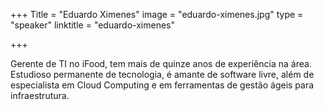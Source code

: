 +++
Title = "Eduardo Ximenes"
image = "eduardo-ximenes.jpg"
type = "speaker"
linktitle = "eduardo-ximenes"

+++

Gerente de TI no iFood, tem mais de quinze anos de experiência na área. Estudioso permanente de tecnologia, é amante de software livre, além de especialista em Cloud Computing e em ferramentas de gestão ágeis para infraestrutura.